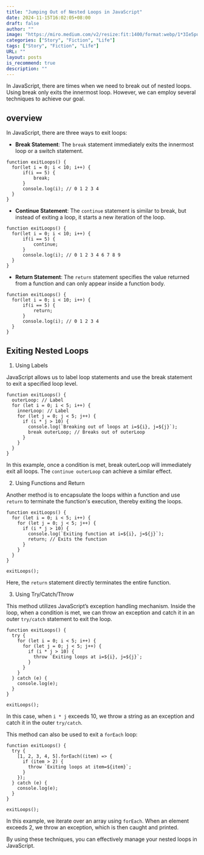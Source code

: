 ```yaml
---
title: "Jumping Out of Nested Loops in JavaScript"
date: 2024-11-15T16:02:05+08:00
draft: false
author: ""
image: "https://miro.medium.com/v2/resize:fit:1400/format:webp/1*3Ie5puTXFNbSKEZ61ibY6A.jpeg"
categories: ["Story", "Fiction", "Life"]
tags: ["Story", "Fiction", "Life"]
URL: ""
layout: posts
is_recommend: true
description: ""
---
```


In JavaScript, there are times when we need to break out of nested loops. Using break only exits the innermost loop. However, we can employ several techniques to achieve our goal.

## overview

In JavaScript, there are three ways to exit loops:

- **Break Statement**: The `break` statement immediately exits the innermost loop or a switch statement.

```
function exitLoops() {
  for(let i = 0; i < 10; i++) {
      if(i == 5) {
          break;
      }
      console.log(i); // 0 1 2 3 4
  }
}
```

- **Continue Statement**: The `continue` statement is similar to break, but instead of exiting a loop, it starts a new iteration of the loop.

```
function exitLoops() {
  for(let i = 0; i < 10; i++) {
      if(i == 5) {
          continue;
      }
      console.log(i); // 0 1 2 3 4 6 7 8 9
  }
}
```

- **Return Statement**: The `return` statement specifies the value returned from a function and can only appear inside a function body.

```
function exitLoops() {
  for(let i = 0; i < 10; i++) {
      if(i == 5) {
          return;
      }
      console.log(i); // 0 1 2 3 4
  }
}
```

## Exiting Nested Loops

1. Using Labels

JavaScript allows us to label loop statements and use the break statement to exit a specified loop level.

```
function exitLoops() {
  outerLoop: // Label
  for (let i = 0; i < 5; i++) {
    innerLoop: // Label
    for (let j = 0; j < 5; j++) {
      if (i * j > 10) {
        console.log(`Breaking out of loops at i=${i}, j=${j}`);
        break outerLoop; // Breaks out of outerLoop
      }
    }
  }
}
```

In this example, once a condition is met, break outerLoop will immediately exit all loops. The `continue outerLoop` can achieve a similar effect.

2. Using Functions and Return

Another method is to encapsulate the loops within a function and use `return` to terminate the function's execution, thereby exiting the loops.

```
function exitLoops() {
  for (let i = 0; i < 5; i++) {
    for (let j = 0; j < 5; j++) {
      if (i * j > 10) {
        console.log(`Exiting function at i=${i}, j=${j}`);
        return; // Exits the function
      }
    }
  }
}

exitLoops();
```

Here, the `return` statement directly terminates the entire function.

3. Using Try/Catch/Throw

This method utilizes JavaScript’s exception handling mechanism. Inside the loop, when a condition is met, we can throw an exception and catch it in an outer `try/catch` statement to exit the loop.

```
function exitLoops() {
  try {
    for (let i = 0; i < 5; i++) {
      for (let j = 0; j < 5; j++) {
        if (i * j > 10) {
          throw `Exiting loops at i=${i}, j=${j}`;
        }
      }
    }
  } catch (e) {
    console.log(e);
  }
}

exitLoops();
```

In this case, when `i * j` exceeds 10, we throw a string as an exception and catch it in the outer `try/catch`.

This method can also be used to exit a `forEach` loop:

```
function exitLoops() {
  try {
    [1, 2, 3, 4, 5].forEach((item) => {
      if (item > 2) {
        throw `Exiting loops at item=${item}`;
      }
    });
  } catch (e) {
    console.log(e);
  }
}

exitLoops();
```

In this example, we iterate over an array using `forEach`. When an element exceeds 2, we throw an exception, which is then caught and printed.

By using these techniques, you can effectively manage your nested loops in JavaScript.

